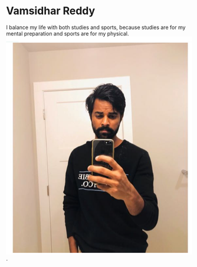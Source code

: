 # Vamsidhar Reddy
I balance my life with both studies and sports, because studies are for my mental preparation and sports are for my physical.</br>
![My photo](Images/my_photo.png).